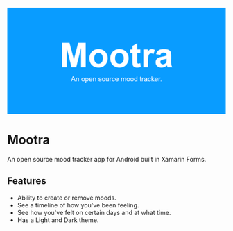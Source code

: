 ![Mootra Banner](Mootra/Resources/Images/banner.png)

# Mootra
An open source mood tracker app for Android built in Xamarin Forms.

## Features
- Ability to create or remove moods.
- See a timeline of how you\'ve been feeling.
- See how you\'ve felt on certain days and at what time.
- Has a Light and Dark theme.